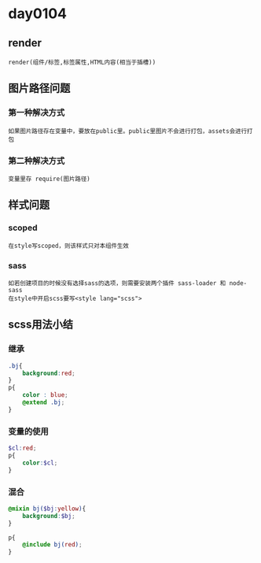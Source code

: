 # day0104

## render

`render(组件/标签,标签属性,HTML内容(相当于插槽))`

## 图片路径问题

### 第一种解决方式

    如果图片路径存在变量中，要放在public里。public里图片不会进行打包，assets会进行打包

### 第二种解决方式

    变量里存 require(图片路径)

## 样式问题

### scoped

    在style写scoped，则该样式只对本组件生效

### sass

    如若创建项目的时候没有选择sass的选项，则需要安装两个插件 sass-loader 和 node-sass
    在style中开启scss要写<style lang="scss">

## scss用法小结

### 继承

```scss
.bj{
    background:red;
}
p{
    color : blue;
    @extend .bj;
}
```

### 变量的使用

```scss
$cl:red;
p{
    color:$cl;
}
```

### 混合

```scss
@mixin bj($bj:yellow){
    background:$bj;
}

p{
    @include bj(red);
}
```

